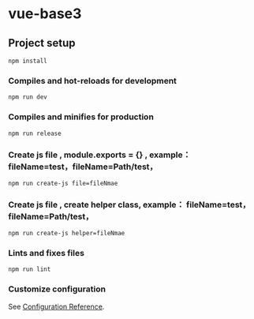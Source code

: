 # vue-base3

## Project setup
```
npm install
```

### Compiles and hot-reloads for development
```
npm run dev
```

### Compiles and minifies for production
```
npm run release
```
### Create js file , module.exports = {} , example： fileName=test，fileName=Path/test，
```
npm run create-js file=fileNmae
```

### Create js file , create helper class, example： fileName=test，fileName=Path/test，
```
npm run create-js helper=fileNmae
```


### Lints and fixes files
```
npm run lint
```

### Customize configuration
See [Configuration Reference](https://cli.vuejs.org/config/).
